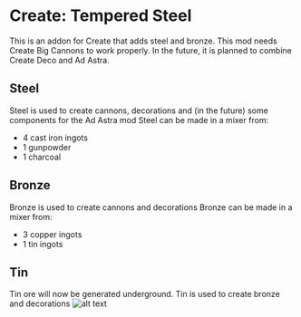 # Create: Tempered Steel
This is an addon for Create that adds steel and bronze. This mod needs Create Big Cannons to work properly. In the future, it is planned to combine Create Deco and Ad Astra.
## Steel
Steel is used to create cannons, decorations and (in the future) some components for the Ad Astra mod
Steel can be made in a mixer from:
- 4 cast iron ingots
- 1 gunpowder
- 1 charcoal
## Bronze
Bronze is used to create cannons and decorations
Bronze can be made in a mixer from:
- 3 copper ingots
- 1 tin ingots
## Tin
Tin ore will now be generated underground. Tin is used to create bronze and decorations
![alt text]([http://url/to/img.png](https://imgur.com/a/iVYYK7a))
